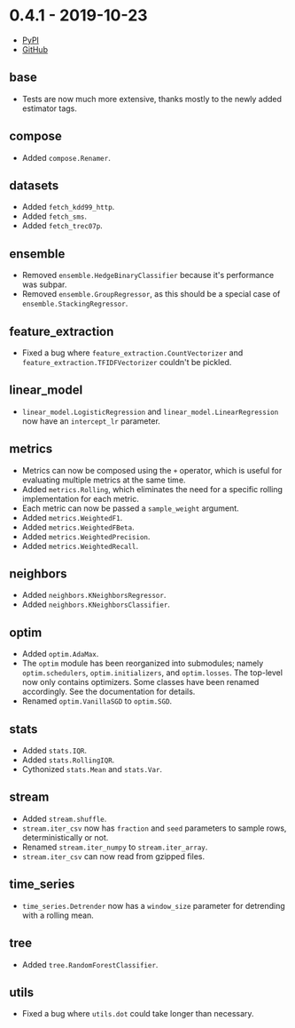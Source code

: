 # 0.4.1 - 2019-10-23

- [PyPI](https://pypi.org/project/creme/0.4.1/)
- [GitHub](https://github.com/MaxHalford/creme/releases/tag/0.4.1)

## base

- Tests are now much more extensive, thanks mostly to the newly added estimator tags.

## compose

- Added `compose.Renamer`.

## datasets

- Added `fetch_kdd99_http`.
- Added `fetch_sms`.
- Added `fetch_trec07p`.

## ensemble

- Removed `ensemble.HedgeBinaryClassifier` because it's performance was subpar.
- Removed `ensemble.GroupRegressor`, as this should be a special case of `ensemble.StackingRegressor`.

## feature_extraction

- Fixed a bug where `feature_extraction.CountVectorizer` and `feature_extraction.TFIDFVectorizer` couldn't be pickled.

## linear_model

- `linear_model.LogisticRegression` and `linear_model.LinearRegression` now have an `intercept_lr` parameter.

## metrics

- Metrics can now be composed using the `+` operator, which is useful for evaluating multiple metrics at the same time.
- Added `metrics.Rolling`, which eliminates the need for a specific rolling implementation for each metric.
- Each metric can now be passed a `sample_weight` argument.
- Added `metrics.WeightedF1`.
- Added `metrics.WeightedFBeta`.
- Added `metrics.WeightedPrecision`.
- Added `metrics.WeightedRecall`.

## neighbors

- Added `neighbors.KNeighborsRegressor`.
- Added `neighbors.KNeighborsClassifier`.

## optim

- Added `optim.AdaMax`.
- The `optim` module has been reorganized into submodules; namely `optim.schedulers`, `optim.initializers`, and `optim.losses`. The top-level now only contains optimizers. Some classes have been renamed accordingly. See the documentation for details.
- Renamed `optim.VanillaSGD` to `optim.SGD`.

## stats

- Added `stats.IQR`.
- Added `stats.RollingIQR`.
- Cythonized `stats.Mean` and `stats.Var`.

## stream

- Added `stream.shuffle`.
- `stream.iter_csv` now has `fraction` and `seed` parameters to sample rows, deterministically or not.
- Renamed `stream.iter_numpy` to `stream.iter_array`.
- `stream.iter_csv` can now read from gzipped files.

## time_series

- `time_series.Detrender` now has a `window_size` parameter for detrending with a rolling mean.

## tree

- Added `tree.RandomForestClassifier`.

## utils

- Fixed a bug where `utils.dot` could take longer than necessary.
